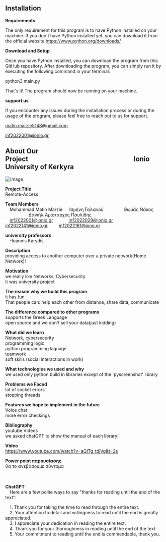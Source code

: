 ## **Installation**

**Requirements**

The only requirement for this program is to have Python installed on your machine. If you don't have Python installed yet, you can download it from the official website https://www.python.org/downloads/

**Download and Setup**

Once you have Python installed, you can download the program from this GitHub repository. After downloading the program, you can simply run it by executing the following command in your terminal:

python3 main.py

That's it! The program should now be running on your machine.


**support us**

If you encounter any issues during the installation process or during the usage of the program, please feel free to reach out to us for support.

matin.marzie5148@gmail.com

inf2022001@ionio.gr


## **About Our Project**&emsp;&emsp;&emsp;&emsp;&emsp;&emsp;&emsp;&emsp;&emsp;&emsp;&emsp;&emsp;&emsp;&emsp;&emsp;&emsp;**Ionio University of Kerkyra**

![image](https://github.com/Matin-Marzie/Remote-access/assets/116279956/f2883163-10d5-4d96-aa8a-a33045fdb67e)


**Project Title**<br>
Remote-Access

**Team Members**<br>
&emsp;Mohammad Matin Marzie &emsp; Ισμήνη Γαλανού &emsp;&emsp;&emsp;&emsp; Θωμάς Νάκος &emsp;&emsp;&emsp;&emsp;&emsp; Δανιήλ Αρίσταρχος Παυλίδης<br>
&emsp;inf2022001@ionio.gr &emsp;&emsp;&emsp;   inf2022029@ionio.gr &emsp;&emsp; inf2022141@ionio.gr &emsp;&emsp; inf2022161@iono.gr

**university professors**<br>
&emsp;-Ioannis Karydis<br>


**Description**<br>
providing access to another computer over a private network(Home Network)!<br>

**Motivation**<br>
we really like Networks, Cybersecurity<br>
it was university project<br>
	
**The reason why we build this program**<br>
it has fun<br>
That people can: help each other from distance, share data, communicate<br>
		
**The difference compared to other programs**<br>
supports the Greek Language<br>
open source and we don't sell your data(just kidding)<br>

**What did we learn**<br>
Network, cybersecurity<br>
programming logic<br>
python programming laguage<br>
teamwork<br>
soft skills (social interactions in work)<br>


**What technologies we used and why**<br>
we used only python build in libraries except of the 'pyscreenshot' library<br>

**Problems we Faced**<br>
lot of socket errors<br>
stopping threads<br>

**Features we hope to implement in the future**<br>
Voice chat<br>
more error checkings<br>

**Bibliography**<br>
youtube Videos<br>
we asked chatGPT to show the manual of each library!<br>

**Video**<br>
https://www.youtube.com/watch?v=aQITg_tdjVg&t=2s<br>

**Power point παρουσίασης**<br>
θα το ανεβάσουμε σύντομα<br>

<br><br>
**ChatGPT**<br>
&emsp;Here are a few polite ways to say "thanks for reading until the end of the text":<br>

&emsp;1. Thank you for taking the time to read through the entire text.<br>
&emsp;2. Your attention to detail and willingness to read until the end is greatly appreciated.<br>
&emsp;3. I appreciate your dedication in reading the entire text.<br>
&emsp;4. Thank you for your thoroughness in reading until the end of the text.<br>
&emsp;5. Your commitment to reading until the end is commendable, thank you.<br>

